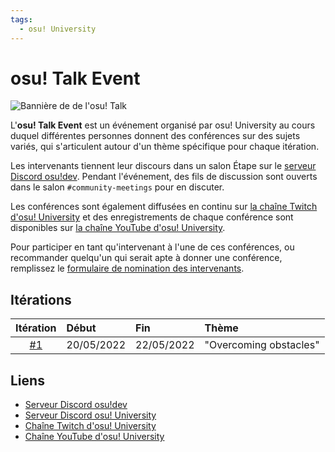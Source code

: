 ```yaml
---
tags:
  - osu! University
---
```


# osu! Talk Event

![Bannière de de l'osu! Talk](img/banner.png)

L'**osu! Talk Event** est un événement organisé par osu! University au cours duquel différentes personnes donnent des conférences sur des sujets variés, qui s'articulent autour d'un thème spécifique pour chaque itération.

Les intervenants tiennent leur discours dans un salon Étape sur le [serveur Discord osu!dev](/wiki/Community/osu!dev_Discord_server). Pendant l'événement, des fils de discussion sont ouverts dans le salon `#community-meetings` pour en discuter.

Les conférences sont également diffusées en continu sur [la chaîne Twitch d'osu! University](https://twitch.tv/osuuniversity) et des enregistrements de chaque conférence sont disponibles sur [la chaîne YouTube d'osu! University](https://www.youtube.com/c/osuuniversity).

Pour participer en tant qu'intervenant à l'une de ces conférences, ou recommander quelqu'un qui serait apte à donner une conférence, remplissez le [formulaire de nomination des intervenants](https://forms.gle/HCD6ac8JwURGh8zx8).

## Itérations

| Itération | Début | Fin | Thème |
| :-: | :-- | :-- | :-- |
| [#1](Overcoming_Obstacles) | 20/05/2022 | 22/05/2022 | "Overcoming obstacles" |

## Liens

- [Serveur Discord osu!dev](/wiki/Community/osu!dev_Discord_server)
- [Serveur Discord osu! University](https://discord.gg/QubdHdnBVg)
- [Chaîne Twitch d'osu! University](https://twitch.tv/osuuniversity)
- [Chaîne YouTube d'osu! University](https://www.youtube.com/c/osuuniversity)
